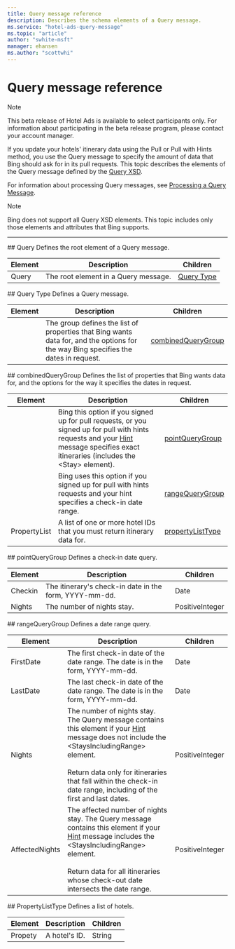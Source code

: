 ```yaml
---
title: Query message reference
description: Describes the schema elements of a Query message.
ms.service: "hotel-ads-query-message"
ms.topic: "article"
author: "swhite-msft"
manager: ehansen
ms.author: "scottwhi"
---
```


# Query message reference

> [!NOTE]
> This beta release of Hotel Ads is available to select participants only. For information about participating in the beta release program, please contact your account manager.

If you update your hotels' itinerary data using the Pull or Pull with Hints method, you use the Query message to specify the amount of data that Bing should ask for in its pull requests. This topic describes the elements of the Query message defined by the [Query XSD](https://bhacstatic.blob.core.windows.net/schemas/query.xsd). 

For information about processing Query messages, see [Processing a Query Message](../query-message/process-query-message.md).


> [!NOTE]
> Bing does not support all Query XSD elements. This topic includes only those elements and attributes that Bing supports.  


----

 
<a name="query" /> 
## Query
Defines the root element of a Query message.

|Element|Description|Children
|-|-|-
|Query|The root element in a Query message.|[Query Type](#querytype)



<a name="querytype" /> 
## Query Type
Defines a Query message. 

|Element|Description|Children
|-|-|-  
| |The group defines the list of properties that Bing wants data for, and the options for the way Bing specifies the dates in request. |[combinedQueryGroup](#combinedquerygroup)

<!--  
|HotelInfoProperties|A list of one or more hotel IDs that you must return room and room bundle metadata for. |[propertyListType](#propertylisttype)  
 -->  


<a name="combinedquerygroup" /> 
## combinedQueryGroup
Defines the list of properties that Bing wants data for, and the options for the way it specifies the dates in request. 

|Element|Description|Children
|-|-|-
||Bing this option if you signed up for pull requests, or you signed up for pull with hints requests and your [Hint](../hint-message/reference.md) message specifies exact itineraries (includes the \<Stay\> element).|[pointQueryGroup](#pointquerygroup)
||Bing uses this option if you signed up for pull with hints requests and your hint specifies a check-in date range.|[rangeQueryGroup](#rangequerygroup)
|PropertyList|A list of one or more hotel IDs that you must return itinerary data for. |[propertyListType](#propertylisttype)



<a name="pointquerygroup" /> 
## pointQueryGroup
Defines a check-in date query. 

|Element|Description|Children
|-|-|-
|Checkin|The itinerary's check-in date in the form, YYYY-mm-dd. |Date
|Nights|The number of nights stay. |PositiveInteger



<a name="rangequerygroup" /> 
## rangeQueryGroup
Defines a date range query. 

|Element|Description|Children
|-|-|-
|FirstDate|The first check-in date of the date range. The date is in the form, YYYY-mm-dd. |Date
|LastDate|The last check-in date of the date range. The date is in the form, YYYY-mm-dd. |Date
|Nights|The number of nights stay. The Query message contains this element if your [Hint](../hint-message/reference.md) message does not include the \<StaysIncludingRange\> element.<br /><br />Return data only for itineraries that fall within the check-in date range, including of the first and last dates.  |PositiveInteger
|AffectedNights|The affected number of nights stay. The Query message contains this element if your [Hint](../hint-message/reference.md) message includes the \<StaysIncludingRange\> element.<br /><br />Return data for all itineraries whose check-out date intersects the date range.  |PositiveInteger



<a name="propertylisttype" /> 
## PropertyListType
Defines a list of hotels. 

|Element|Description|Children
|-|-|-
|Propety|A hotel's ID. |String
